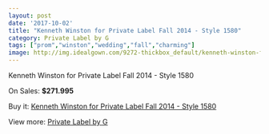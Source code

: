```yaml
---
layout: post
date: '2017-10-02'
title: "Kenneth Winston for Private Label Fall 2014 - Style 1580"
category: Private Label by G
tags: ["prom","winston","wedding","fall","charming"]
image: http://img.idealgown.com/9272-thickbox_default/kenneth-winston-for-private-label-fall-2014-style-1580.jpg
---
```

Kenneth Winston for Private Label Fall 2014 - Style 1580

On Sales: **$271.995**
<a href="https://www.idealgown.com/en/private-label-by-g/3870-kenneth-winston-for-private-label-fall-2014-style-1580.html"><amp-img layout="responsive" width="600" height="600" src="//img.idealgown.com/9272-thickbox_default/kenneth-winston-for-private-label-fall-2014-style-1580.jpg" alt="Kenneth Winston for Private Label Fall 2014 - Style 1580 0" /></a>
<a href="https://www.idealgown.com/en/private-label-by-g/3870-kenneth-winston-for-private-label-fall-2014-style-1580.html"><amp-img layout="responsive" width="600" height="600" src="//img.idealgown.com/9274-thickbox_default/kenneth-winston-for-private-label-fall-2014-style-1580.jpg" alt="Kenneth Winston for Private Label Fall 2014 - Style 1580 1" /></a>
<a href="https://www.idealgown.com/en/private-label-by-g/3870-kenneth-winston-for-private-label-fall-2014-style-1580.html"><amp-img layout="responsive" width="600" height="600" src="//img.idealgown.com/9273-thickbox_default/kenneth-winston-for-private-label-fall-2014-style-1580.jpg" alt="Kenneth Winston for Private Label Fall 2014 - Style 1580 2" /></a>

Buy it: [Kenneth Winston for Private Label Fall 2014 - Style 1580](https://www.idealgown.com/en/private-label-by-g/3870-kenneth-winston-for-private-label-fall-2014-style-1580.html "Kenneth Winston for Private Label Fall 2014 - Style 1580")

View more: [Private Label by G](https://www.idealgown.com/en/46-private-label-by-g "Private Label by G")